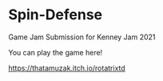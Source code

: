 # Spin-Defense
 Game Jam Submission for Kenney Jam 2021
 
 You can play the game here!

https://thatamuzak.itch.io/rotatrixtd
